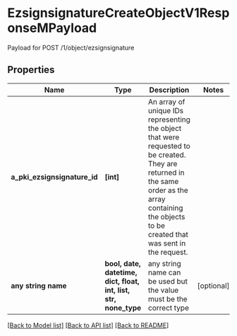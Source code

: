 # EzsignsignatureCreateObjectV1ResponseMPayload

Payload for POST /1/object/ezsignsignature

## Properties
Name | Type | Description | Notes
------------ | ------------- | ------------- | -------------
**a_pki_ezsignsignature_id** | **[int]** | An array of unique IDs representing the object that were requested to be created.  They are returned in the same order as the array containing the objects to be created that was sent in the request. | 
**any string name** | **bool, date, datetime, dict, float, int, list, str, none_type** | any string name can be used but the value must be the correct type | [optional]

[[Back to Model list]](../README.md#documentation-for-models) [[Back to API list]](../README.md#documentation-for-api-endpoints) [[Back to README]](../README.md)


